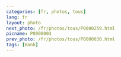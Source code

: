 ```yaml
---
categories: [fr, photos, tous]
lang: fr
layout: photo
next_photo: /fr/photos/tous/P0000259.html
picname: P0000004
prev_photo: /fr/photos/tous/P0000030.html
tags: [Bank]
---
```

